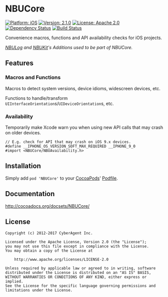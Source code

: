 
NBUCore
=======

[![Platform: iOS](https://img.shields.io/cocoapods/p/NBUCore.svg?style=flat)](http://cocoadocs.org/docsets/NBUCore/)
[![Version: 2.1.0](https://img.shields.io/cocoapods/v/NBUCore.svg?style=flat)](http://cocoadocs.org/docsets/NBUCore/)
[![License: Apache 2.0](https://img.shields.io/cocoapods/l/NBUCore.svg?style=flat)](http://cocoadocs.org/docsets/NBUCore/)
[![Dependency Status](https://www.versioneye.com/objective-c/NBUCore/badge.svg?style=flat)](https://www.versioneye.com/objective-c/NBUCore)
[![Build Status](http://img.shields.io/travis/CyberAgent/iOS-NBUCore/master.svg?style=flat)](https://travis-ci.org/CyberAgent/iOS-NBUCore)

Convenience macros, functions and API availability checks for iOS projects.

_[NBULog](https://github.com/CyberAgent/NBULog) and [NBUKit](https://github.com/CyberAgent/iOS-NBUKit)'s Additions used to be part of NBUCore._

## Features

### Macros and Functions

Macros to detect system versions, device idioms, widescreen devices, etc.

Functions to handle/transform `UIInterfaceOrientation`s/`UIDeviceOrientation`s, etc.

### Availability

Temporarily make Xcode warn you when using new API calls that may crash on older devices.

```obj-c
// E.g. check for API that may crash on iOS 9.x devices.
#define __IPHONE_OS_VERSION_SOFT_MAX_REQUIRED __IPHONE_9_0
#import <NBUCore/NBUAvailability.h>

```

## Installation

Simply add `pod 'NBUCore'` to your [CocoaPods](http://cocoapods.org)' [Podfile](http://guides.cocoapods.org/syntax/podfile.html).

## Documentation

http://cocoadocs.org/docsets/NBUCore/

## License

    Copyright (c) 2012-2017 CyberAgent Inc.

    Licensed under the Apache License, Version 2.0 (the "License");
    you may not use this file except in compliance with the License. 
    You may obtain a copy of the License at

        http://www.apache.org/licenses/LICENSE-2.0

    Unless required by applicable law or agreed to in writing, software
    distributed under the License is distributed on an "AS IS" BASIS,
    WITHOUT WARRANTIES OR CONDITIONS OF ANY KIND, either express or implied.
    See the License for the specific language governing permissions and
    limitations under the License.

